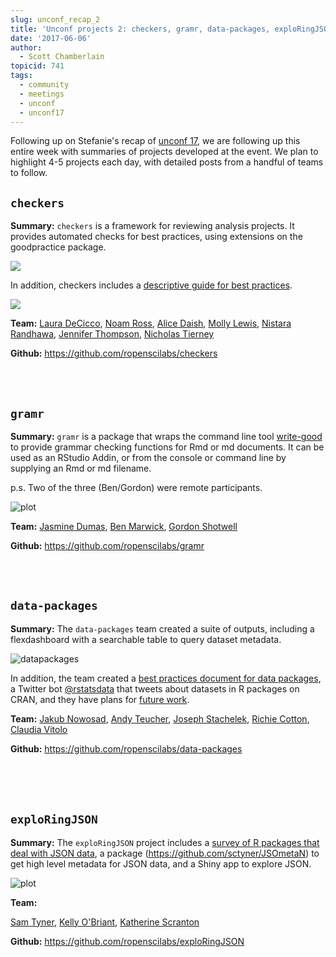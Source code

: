 ```yaml
---
slug: unconf_recap_2
title: 'Unconf projects 2: checkers, gramr, data-packages, exploRingJSON'
date: '2017-06-06'
author:
  - Scott Chamberlain
topicid: 741
tags:
  - community
  - meetings
  - unconf
  - unconf17
---
```


Following up on Stefanie's recap of [unconf 17](/blog/2017/06/02/unconf2017), we are following up this entire week with summaries of projects developed at the event. We plan to highlight 4-5 projects each day, with detailed posts from a handful of teams to follow.


## `checkers`
**Summary:**  `checkers` is a framework for reviewing analysis projects. It provides automated checks for best practices, using extensions on the goodpractice package.

![](/assets/blog-images/2017-06-06-unconf_recap_2/checkers_version_control.png)

In addition, checkers includes a [descriptive guide for best practices](https://docs.google.com/document/d/1OYcWJUk-MiM2C1TIHB1Rn6rXoF5fHwRX-7_C12Blx8g/edit#).

![](/assets/blog-images/2017-06-06-unconf_recap_2/compendium.png)

**Team:** [Laura DeCicco](https://github.com/ldecicco-USGS), [Noam Ross](https://github.com/noamross), [Alice Daish](https://github.com/adaish), [Molly Lewis](https://github.com/mllewis), [Nistara Randhawa](https://github.com/nistara), [Jennifer Thompson](https://github.com/jenniferthompson), [Nicholas Tierney](https://github.com/njtierney)

**Github:** <https://github.com/ropenscilabs/checkers>

<br><br>

## `gramr`

**Summary:** `gramr` is a package that wraps the command line tool [write-good](https://github.com/btford/write-good) to provide grammar checking functions for Rmd or md documents. It can be used as an RStudio Addin, or from the console or command line by supplying an Rmd or md filename.

p.s. Two of the three (Ben/Gordon) were remote participants.

![plot](/assets/blog-images/2017-06-06-unconf_recap_2/gramr.png)

**Team:** [Jasmine Dumas](https://github.com/jasdumas), [Ben Marwick](https://github.com/benmarwick), [Gordon Shotwell](https://github.com/GShotwell)

**Github:** <https://github.com/ropenscilabs/gramr>

<br><br>

## `data-packages`

**Summary:**  The `data-packages` team created a suite of outputs, including a flexdashboard with a searchable table to query dataset metadata.

![datapackages](/assets/blog-images/2017-06-06-unconf_recap_2/pkg.png)

In addition, the team created a [best practices document for data packages](https://docs.google.com/document/d/1xhJmt0v4p49jpwINNak9N7AMMb5yohTwwNOXH8WzqqQ/edit#heading=h.7qg6st1kgh5x), a Twitter bot [@rstatsdata](https://twitter.com/rstatsdata) that tweets about datasets in R packages on CRAN, and they have plans for [future work](https://github.com/ropenscilabs/data-packages#potential-future-work).

**Team:** [Jakub Nowosad](https://github.com/Nowosad), [Andy Teucher](https://github.com/ateucher), [Joseph Stachelek](https://github.com/jsta), [Richie Cotton](https://github.com/richierocks), [Claudia Vitolo](https://github.com/cvitolo)

**Github:** <https://github.com/ropenscilabs/data-packages>

<br><br><br>

## `exploRingJSON`

**Summary:**  The `exploRingJSON` project includes a [survey of R packages that deal with JSON data](https://github.com/ropenscilabs/exploRingJSON#survey-of-json-affiliated-r-packages), a package (<https://github.com/sctyner/JSOmetaN>) to get high level metadata for JSON data, and a Shiny app to explore JSON.

![plot](/assets/blog-images/2017-06-06-unconf_recap_2/applistview.png)

**Team:**

[Sam Tyner](https://github.com/sctyner), [Kelly O'Briant](https://github.com/kellobri), [Katherine Scranton](https://github.com/drscranto)

**Github:** <https://github.com/ropenscilabs/exploRingJSON>

